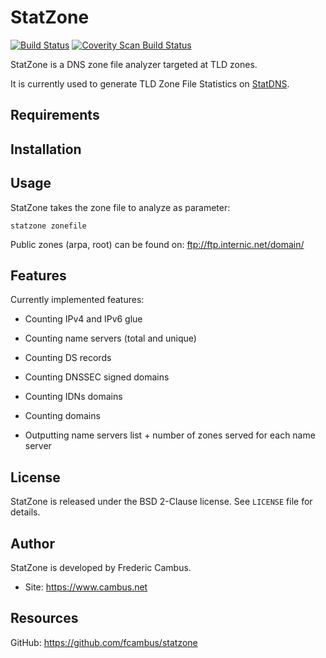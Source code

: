 # StatZone

[![Build Status][1]][2] [![Coverity Scan Build Status][3]][4]

StatZone is a DNS zone file analyzer targeted at TLD zones.

It is currently used to generate TLD Zone File Statistics on [StatDNS][5].

## Requirements

## Installation

## Usage

StatZone takes the zone file to analyze as parameter:

	statzone zonefile

Public zones (arpa, root) can be found on: ftp://ftp.internic.net/domain/

## Features

Currently implemented features:

- Counting IPv4 and IPv6 glue
- Counting name servers (total and unique)
- Counting DS records
- Counting DNSSEC signed domains
- Counting IDNs domains
- Counting domains

- Outputting name servers list + number of zones served for each name server

## License

StatZone is released under the BSD 2-Clause license. See `LICENSE` file for
details.

## Author

StatZone is developed by Frederic Cambus.

- Site: https://www.cambus.net

## Resources

GitHub: https://github.com/fcambus/statzone

[1]: https://api.travis-ci.org/fcambus/statzone.png?branch=master
[2]: https://travis-ci.org/fcambus/statzone
[3]: https://scan.coverity.com/projects/17599/badge.svg
[4]: https://scan.coverity.com/projects/17599
[5]: https://www.statdns.com
